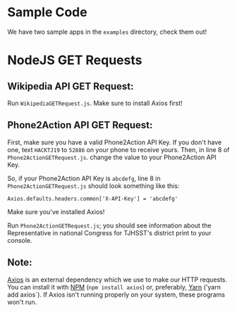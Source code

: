 # Sample Code

We have two sample apps in the `examples` directory, check them out!

# NodeJS GET Requests

## Wikipedia API GET Request: 

Run `WikipediaGETRequest.js`. Make sure to install Axios first!

## Phone2Action API GET Request:

First, make sure you have a valid Phone2Action API Key. If you don't have one, text `HACKTJ19` to `52886` on your phone to receive yours. Then, in line 8 of `Phone2ActionGETRequest.js`. change the value to your Phone2Action API Key.

So, if your Phone2Action API Key is `abcdefg`, line 8 in `Phone2ActionGETRequest.js` should look something like this:

```
Axios.defaults.headers.common['X-API-Key'] = 'abcdefg'
```
Make sure you've installed Axios!

Run `Phone2ActionGETRequest.js`; you should see information about the Representative in national Congress for TJHSST's district print to your console. 

## Note: 

[Axios](https://github.com/axios/axios) is an external dependency which we use to make our HTTP requests. You can install it with [NPM](https://www.npmjs.com/get-npm) (`npm install axios`) or, preferably, [Yarn](https://yarnpkg.com/en/docs/install) ('yarn add axios`). If Axios isn't running properly on your system, these programs won't run.